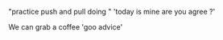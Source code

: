 "practice push and pull doing " 
'today is mine are you agree ?' 

We can grab a coffee
'goo advice' 
